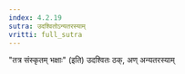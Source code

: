 ```yaml
---
index: 4.2.19
sutra: उदश्वितोऽन्यतरस्याम्
vritti: full_sutra
---
```


"तत्र संस्कृतम् भक्षाः" (इति)  उदश्वितः ठक्, अण् अन्यतरस्याम्